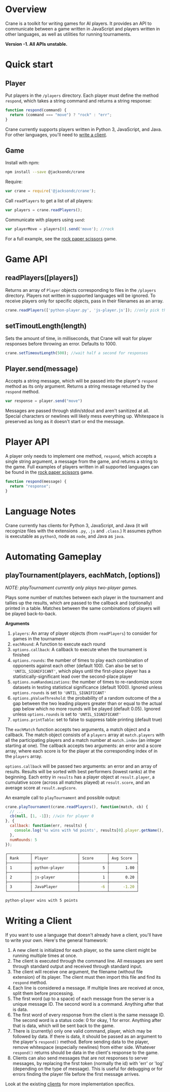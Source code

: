 # Overview
Crane is a toolkit for writing games for AI players. It provides an API to communicate between a game written in JavaScript and players written in other languages, as well as utilities for running tournaments.

**Version -1. All APIs unstable.**

# Quick start
## Player
Put players in the `/players` directory. Each player must define the method `respond`, which takes a string command and returns a string response:

```js
function respond(command) {
  return (command === "move") ? "rock" : "err";
}
```

Crane currently supports players written in Python 3, JavaScript, and Java. For other languages, you'll need to [write a client](#writing-a-client).

## Game
Install with npm:

```bash
npm install --save @jacksondc/crane
```

Require:

```js
var crane = require('@jacksondc/crane');
```

Call `readPlayers` to get a list of all players:

```js
var players = crane.readPlayers();
```

Communicate with players using `send`:

```js
var playerMove = players[0].send('move'); //rock
```

For a full example, see the [rock paper scissors](https://github.com/jacksondc/crane/tree/master/examples/rps) game.

# Game API
## readPlayers([players])
Returns an array of `Player` objects corresponding to files in the `/players` directory. Players not written in supported languages will be ignored. To receive players only for specific objects, pass in their filenames as an array.

```js
crane.readPlayers(['python-player.py', 'js-player.js']); //only pick these two players
```

## setTimoutLength(length)
Sets the amount of time, in milliseconds, that Crane will wait for player responses before throwing an error. Defaults to 1000.

```js
crane.setTimeoutLength(500); //wait half a second for responses
```

## Player.send(message)
Accepts a string message, which will be passed into the player's `respond` method as its only argument. Returns a string message returned by the `respond` method.

```js
var response = player.send("move")
```

Messages are passed through stdin/stdout and aren't sanitized at all. Special characters or newlines will likely mess everything up. Whitespace is preserved as long as it doesn't start or end the message.

# Player API
A player only needs to implement one method, `respond`, which accepts a single string argument, a message from the game, and returns a string to the game.  Full examples of players written in all supported languages can be found in the [rock paper scissors](https://github.com/jacksondc/crane/tree/master/examples/rps/players) game.

```js
function respond(message) {
  return "response";
}
```

# Language Notes
Crane currently has clients for Python 3, JavaScript, and Java (it will recognize files with the extensions `.py`, `.js` and `.class`.) It assumes python is executable as `python3`, node as `node`, and Java as `java`.

# Automating Gameplay
## playTournament(players, eachMatch, [options])
*NOTE: playTournament currently only plays two-player games.*

Plays some number of matches between each player in the tournament and tallies up the results, which are passed to the callback and (optionally) printed in a table. Matches between the same combinations of players will be played back-to-back.

**Arguments**

1. `players`: An array of player objects (from `readPlayers`) to consider for games in the tournament
2. `eachRound`: A function to execute each round
3. `options.callback`: A callback to execute when the tournament is finished
4. `options.rounds`: the number of times to play each combination of opponents against each other (default 100). Can also be set to `'UNTIL_SIGNIFICANT'`, which plays until the first-place player has a statistically-significant lead over the second-place player
5. `options.numRandomizations`: the number of times to re-randomize score datasets in testing statistical significance (default 1000). Ignored unless `options.rounds` is set to `'UNTIL_SIGNIFICANT'`
6. `options.pValueThreshold`: the probability of a random outcome of the a gap between the two leading players greater than or equal to the actual gap below which no more rounds will be played (default 0.05). Ignored unless `options.rounds` is set to `'UNTIL_SIGNIFICANT'`
7. `options.printTable`: set to false to suppress table printing (default true)

The `eachMatch` function accepts two arguments, a match object and a callback. The match object consists of a `players` array at `match.players` with all the participating players and a match number at `match.index` (an integer starting at one). The callback accepts two arguments: an error and a score array, where each score is for the player at the corresponding index of in the `players` array.

`options.callback` will be passed two arguments: an error and an array of results. Results will be sorted with best performers (lowest ranks) at the beginning. Each entry in `results` has a player object at `result.player`, a cumulative score (across all matches played) at `result.score`, and an average score at `result.avgScore`.

An example call to `playTournament` and possible output:

```js
crane.playTournament(crane.readPlayers(), function(match, cb) {
  // ...
  cb(null, [1, -1]); //win for player 0
}, {
  callback: function(err, results) {
    console.log('%s wins with %d points', results[0].player.getName(), results[0].score);
  },
  numRounds: 5
});
```

```sh
┌──────────┬────────────────────┬────────────┬────────────┐
│ Rank     │ Player             │ Score      │ Avg Score  │
├──────────┼────────────────────┼────────────┼────────────┤
│ 1        │ python-player      │          5 │       1.00 │
├──────────┼────────────────────┼────────────┼────────────┤
│ 2        │ js-player          │          1 │       0.20 │
├──────────┼────────────────────┼────────────┼────────────┤
│ 3        │ JavaPlayer         │         -6 │      -1.20 │
└──────────┴────────────────────┴────────────┴────────────┘

python-player wins with 5 points
```

# Writing a Client
If you want to use a language that doesn't already have a client, you'll have to write your own. Here's the general framework:

1. A new client is initialized for each player, so the same client might be running multiple times at once.
2. The client is executed through the command line. All messages are sent through standard output and received through standard input.
3. The client will receive one argument, the filename (without file extension) of its player. The client must then import this file and find its `respond` method.
3. Each line is considered a message. If multiple lines are received at once, split them before processing.
4. The first word (up to a space) of each message from the server is a unique message ID. The second word is a command. Anything after that is data.
5. The first word of every response from the client is the same message ID. The second word is a status code: 0 for okay, 1 for error. Anything after that is data, which will be sent back to the game.
6. There is (currently) only one valid command, player, which may be followed by data. If there is data, it should be passed as an argument to the player's `respond()` method. Before sending data to the player, remove whitespace (especially newlines) from either side. Whatever `respond()` returns should be data in the client's response to the game.
7. Clients can also send messages that are not responses to server messages, by replacing the first token (normally the id) with 'err' or 'log' (depending on the type of message). This is useful for debugging or for errors finding the player file before the first message arrives.

Look at the existing [clients](https://github.com/jacksondc/crane/tree/master/client) for more implementation specifics.
